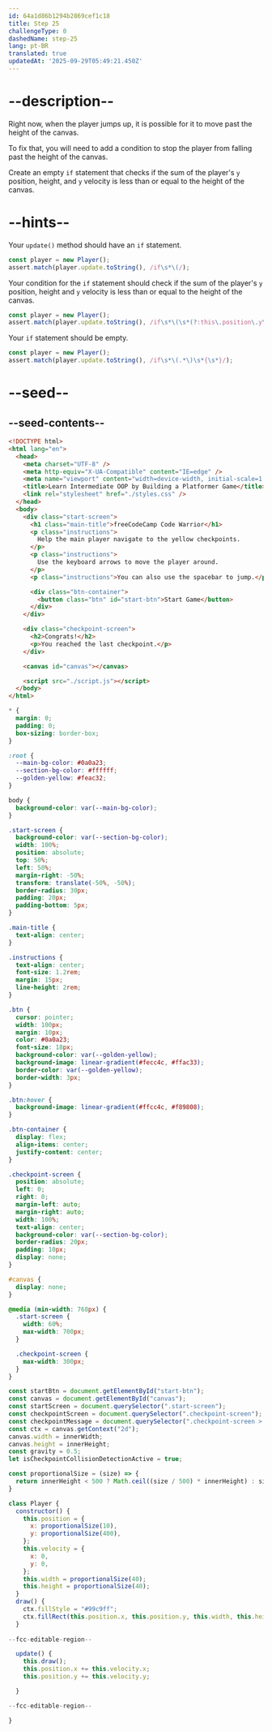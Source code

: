 ```yaml
---
id: 64a1d86b1294b2869cef1c18
title: Step 25
challengeType: 0
dashedName: step-25
lang: pt-BR
translated: true
updatedAt: '2025-09-29T05:49:21.450Z'
---
```


# --description--

Right now, when the player jumps up, it is possible for it to move past the height of the canvas. 

To fix that, you will need to add a condition to stop the player from falling past the height of the canvas.

Create an empty `if` statement that checks if the sum of the player's `y` position, height, and `y` velocity is less than or equal to the height of the canvas. 

# --hints--

Your `update()` method should have an `if` statement.

```js
const player = new Player();
assert.match(player.update.toString(), /if\s*\(/);
```

Your condition for the `if` statement should check if the sum of the player's `y` position, height and `y` velocity is less than or equal to the height of the canvas.

```js
const player = new Player();
assert.match(player.update.toString(), /if\s*\(\s*(?:this\.position\.y\s*\+\s*this\.height\s*\+\s*this\.velocity\.y|this\.position\.y\s*\+\s*this\.velocity\.y\s*\+\s*this\.height|this\.height\s*\+\s*this\.position\.y\s*\+\s*this\.velocity\.y|this\.height\s*\+\s*this\.velocity\.y\s*\+\s*this\.position\.y|this\.velocity\.y\s*\+\s*this\.position\.y\s*\+\s*this\.height|this\.velocity\.y\s*\+\s*this\.height\s*\+\s*this\.position\.y)\s*<=\s*canvas\.height\s*\)/);
```

Your `if` statement should be empty.

```js
const player = new Player();
assert.match(player.update.toString(), /if\s*\(.*\)\s*{\s*}/);
```

# --seed--

## --seed-contents--

```html
<!DOCTYPE html>
<html lang="en">
  <head>
    <meta charset="UTF-8" />
    <meta http-equiv="X-UA-Compatible" content="IE=edge" />
    <meta name="viewport" content="width=device-width, initial-scale=1.0" />
    <title>Learn Intermediate OOP by Building a Platformer Game</title>
    <link rel="stylesheet" href="./styles.css" />
  </head>
  <body>
    <div class="start-screen">
      <h1 class="main-title">freeCodeCamp Code Warrior</h1>
      <p class="instructions">
        Help the main player navigate to the yellow checkpoints.
      </p>
      <p class="instructions">
        Use the keyboard arrows to move the player around.
      </p>
      <p class="instructions">You can also use the spacebar to jump.</p>

      <div class="btn-container">
        <button class="btn" id="start-btn">Start Game</button>
      </div>
    </div>

    <div class="checkpoint-screen">
      <h2>Congrats!</h2>
      <p>You reached the last checkpoint.</p>
    </div>

    <canvas id="canvas"></canvas>

    <script src="./script.js"></script>
  </body>
</html>

```

```css
* {
  margin: 0;
  padding: 0;
  box-sizing: border-box;
}

:root {
  --main-bg-color: #0a0a23;
  --section-bg-color: #ffffff;
  --golden-yellow: #feac32;
}

body {
  background-color: var(--main-bg-color);
}

.start-screen {
  background-color: var(--section-bg-color);
  width: 100%;
  position: absolute;
  top: 50%;
  left: 50%;
  margin-right: -50%;
  transform: translate(-50%, -50%);
  border-radius: 30px;
  padding: 20px;
  padding-bottom: 5px;
}

.main-title {
  text-align: center;
}

.instructions {
  text-align: center;
  font-size: 1.2rem;
  margin: 15px;
  line-height: 2rem;
}

.btn {
  cursor: pointer;
  width: 100px;
  margin: 10px;
  color: #0a0a23;
  font-size: 18px;
  background-color: var(--golden-yellow);
  background-image: linear-gradient(#fecc4c, #ffac33);
  border-color: var(--golden-yellow);
  border-width: 3px;
}

.btn:hover {
  background-image: linear-gradient(#ffcc4c, #f89808);
}

.btn-container {
  display: flex;
  align-items: center;
  justify-content: center;
}

.checkpoint-screen {
  position: absolute;
  left: 0;
  right: 0;
  margin-left: auto;
  margin-right: auto;
  width: 100%;
  text-align: center;
  background-color: var(--section-bg-color);
  border-radius: 20px;
  padding: 10px;
  display: none;
}

#canvas {
  display: none;
}

@media (min-width: 768px) {
  .start-screen {
    width: 60%;
    max-width: 700px;
  }

  .checkpoint-screen {
    max-width: 300px;
  }
}

```

```js
const startBtn = document.getElementById("start-btn");
const canvas = document.getElementById("canvas");
const startScreen = document.querySelector(".start-screen");
const checkpointScreen = document.querySelector(".checkpoint-screen");
const checkpointMessage = document.querySelector(".checkpoint-screen > p");
const ctx = canvas.getContext("2d");
canvas.width = innerWidth;
canvas.height = innerHeight;
const gravity = 0.5;
let isCheckpointCollisionDetectionActive = true;

const proportionalSize = (size) => {
  return innerHeight < 500 ? Math.ceil((size / 500) * innerHeight) : size;
}

class Player {
  constructor() {
    this.position = {
      x: proportionalSize(10),
      y: proportionalSize(400),
    };
    this.velocity = {
      x: 0,
      y: 0,
    };
    this.width = proportionalSize(40);
    this.height = proportionalSize(40);
  }
  draw() {
    ctx.fillStyle = "#99c9ff";
    ctx.fillRect(this.position.x, this.position.y, this.width, this.height);
  }
  
--fcc-editable-region--

  update() {
    this.draw();
    this.position.x += this.velocity.x;
    this.position.y += this.velocity.y;

  }

--fcc-editable-region--

}
```
